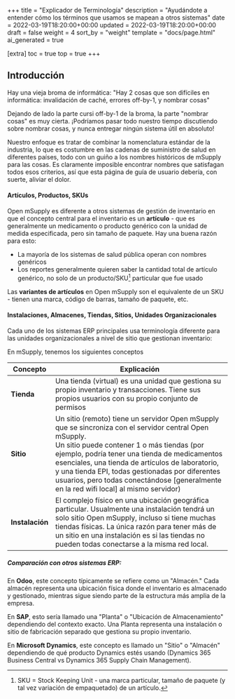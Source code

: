 +++
title = "Explicador de Terminología"
description = "Ayudándote a entender cómo los términos que usamos se mapean a otros sistemas"
date = 2022-03-19T18:20:00+00:00
updated = 2022-03-19T18:20:00+00:00
draft = false
weight = 4
sort_by = "weight"
template = "docs/page.html"
ai_generated = true

[extra]
toc = true
top = true
+++

## Introducción

Hay una vieja broma de informática: "Hay 2 cosas que son difíciles en informática: invalidación de caché, errores off-by-1, y nombrar cosas"

Dejando de lado la parte cursi off-by-1 de la broma, la parte "nombrar cosas" es muy cierta.
¡Podríamos pasar todo nuestro tiempo discutiendo sobre nombrar cosas, y nunca entregar ningún sistema útil en absoluto!

Nuestro enfoque es tratar de combinar la nomenclatura estándar de la industria, lo que es costumbre en las cadenas de suministro de salud en diferentes países, todo con un guiño a los nombres históricos de mSupply para las cosas.
Es claramente imposible encontrar nombres que satisfagan todos esos criterios, así que esta página de guía de usuario debería, con suerte, aliviar el dolor.

#### Artículos, Productos, SKUs
Open mSupply es diferente a otros sistemas de gestión de inventario en que el concepto central para el inventario es un **artículo** - que es generalmente un medicamento o producto genérico con la unidad de medida especificada, pero sin tamaño de paquete. Hay una buena razón para esto:
* La mayoría de los sistemas de salud pública operan con nombres genéricos
* Los reportes generalmente quieren saber la cantidad total de artículo genérico, no solo de un producto/SKU[^1] particular que fue usado

Las **variantes de artículos** en Open mSupply son el equivalente de un SKU - tienen una marca, código de barras, tamaño de paquete, etc.

#### Instalaciones, Almacenes, Tiendas, Sitios, Unidades Organizacionales
Cada uno de los sistemas ERP principales usa terminología diferente para las unidades organizacionales a nivel de sitio que gestionan inventario:

En mSupply, tenemos los siguientes conceptos

| Concepto      | Explicación                                                                                                                                                                                                                                                                                                                                                   |
| ------------ | ------------------------------------------------------------------------------------------------------------------------------------------------------------------------------------------------------------------------------------------------------------------------------------------------------------------------------------------------------------- |
| **Tienda**    | Una tienda (virtual) es una unidad que gestiona su propio inventario y transacciones. Tiene sus propios usuarios con su propio conjunto de permisos                                                                                                                                                                                                                         |
| **Sitio**     | Un sitio (remoto) tiene un servidor Open mSupply que se sincroniza con el servidor central Open mSupply.<br>Un sitio puede contener 1 o más tiendas (por ejemplo, podría tener una tienda de medicamentos esenciales, una tienda de artículos de laboratorio, y una tienda EPI, todas gestionadas por diferentes usuarios, pero todas conectándose [generalmente en la red wifi local] al mismo servidor) |
| **Instalación** | El complejo físico en una ubicación geográfica particular. Usualmente una instalación tendrá un solo sitio Open mSupply, incluso si tiene muchas tiendas físicas. La única razón para tener más de un sitio en una instalación es si las tiendas no pueden todas conectarse a la misma red local.                                                                           |
##### Comparación con otros sistemas ERP:
En **Odoo**, este concepto típicamente se refiere como un "Almacén." Cada almacén representa una ubicación física donde el inventario es almacenado y gestionado, mientras sigue siendo parte de la estructura más amplia de la empresa.

En **SAP**, esto sería llamado una "Planta" o "Ubicación de Almacenamiento" dependiendo del contexto exacto. Una Planta representa una instalación o sitio de fabricación separado que gestiona su propio inventario.

En **Microsoft Dynamics**, este concepto es llamado un "Sitio" o "Almacén" dependiendo de qué producto Dynamics estés usando (Dynamics 365 Business Central vs Dynamics 365 Supply Chain Management).

[^1]: SKU = Stock Keeping Unit - una marca particular, tamaño de paquete (y tal vez variación de empaquetado) de un artículo. 